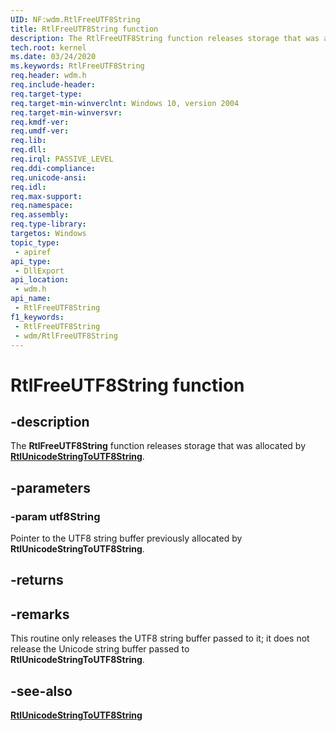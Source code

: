 ```yaml
---
UID: NF:wdm.RtlFreeUTF8String
title: RtlFreeUTF8String function
description: The RtlFreeUTF8String function releases storage that was allocated by RtlUnicodeStringToUTF8String.
tech.root: kernel
ms.date: 03/24/2020
ms.keywords: RtlFreeUTF8String
req.header: wdm.h
req.include-header: 
req.target-type: 
req.target-min-winverclnt: Windows 10, version 2004
req.target-min-winversvr: 
req.kmdf-ver: 
req.umdf-ver: 
req.lib: 
req.dll: 
req.irql: PASSIVE_LEVEL
req.ddi-compliance: 
req.unicode-ansi: 
req.idl: 
req.max-support: 
req.namespace: 
req.assembly: 
req.type-library: 
targetos: Windows
topic_type:
 - apiref
api_type:
 - DllExport
api_location:
 - wdm.h
api_name:
 - RtlFreeUTF8String
f1_keywords:
 - RtlFreeUTF8String
 - wdm/RtlFreeUTF8String
---
```


# RtlFreeUTF8String function

## -description

The **RtlFreeUTF8String** function releases storage that was allocated by [**RtlUnicodeStringToUTF8String**](./nf-wdm-rtlunicodestringtoutf8string.md).

## -parameters

### -param utf8String

Pointer to the UTF8 string buffer previously allocated by **RtlUnicodeStringToUTF8String**.

## -returns

## -remarks

This routine only releases the UTF8 string buffer passed to it; it does not release the Unicode string buffer passed to **RtlUnicodeStringToUTF8String**.

## -see-also

[**RtlUnicodeStringToUTF8String**](./nf-wdm-rtlunicodestringtoutf8string.md)
